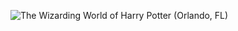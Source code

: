 ![The Wizarding World of Harry Potter (Orlando, FL)](http://laurenpepperman.com/2014/florida/photos/universal8.jpg)
